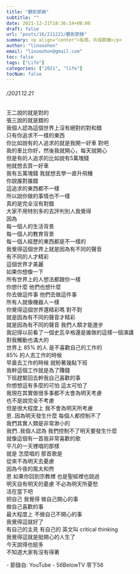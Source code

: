 ```yaml
---
title: "觀影節錄"
subtitle: ""
date: 2021-12-21T18:36:14+08:00
draft: false
url: "posts/16/211221/觀影節錄"
summary: <p align="center">有感，片段節錄</p>
author: "linooohon"
email: "linooohon@gmail.com"
toc: false
tags: ["Life"]
categories: ["2021", "life"]
tocNum: false
---
```


###### /2021.12.21

王二說的就是對的<br/>
張三說的就是錯的<br/>
我個人認為這個世界上沒有絕對的對和錯<br/>
只有你追求不一樣的東西<br/>
你比如說有的人追求的就是我開一好車 對吧<br/>
我的車比你好，然後我就開心，每天就開心<br/>
但是有的人追求的比如說有5萬塊錢<br/>
他就想去買一好車<br/>
我有五萬塊錢 我就想去學一直升飛機<br/>
你說誰對誰錯<br/>
這追求的東西都不一樣<br/>
所以說你做的事情也不一樣<br/>
真的是完全沒有對錯<br/>
大家不用特別多的去評判別人我覺得<br/>
因為<br/>
每一個人的生活背景<br/>
每一個人的教育背景<br/>
每一個人經歷的東西都是不一樣的<br/>
我覺得這個世界上就是因為有不同的聲音<br/>
有不同的人才精彩<br/>
這個世界才美麗<br/>
如果你想像一下<br/>
所有世界上的人想法都跟你一樣<br/>
你想什麼 他們也想什麼<br/>
你去做這件事 他們去做這件事<br/>
所有人就像機器人一樣<br/>
你覺得這個世界還精彩嗎 對不對<br/>
就是因為有不同的聲音才精彩<br/>
就是因為有不同的聲音 我們人類才能進步<br/>
我記得以前看了一個史瓦辛格還是誰做的這樣一個演講<br/>
對我觸動也滿大的<br/>
世界上 85% 的人 是不喜歡自己的工作的<br/>
85% 的人去工作的時候<br/>
早晨去工作的時候 就盼著幾點下班<br/>
我幹這個工作就是為了賺錢<br/>
下班趕緊回去幹我自己喜歡的事<br/>
你想想這有多麼的可怕 這太可怕了<br/>
我現在其實做很多事都不太會為明天考慮<br/>
也不是說完全不考慮<br/>
但是很大程度上 我不會為明天所考慮<br/>
恩..因為明天發生什麼 每個人都控制不了<br/>
我們其實人類是非常渺小的<br/>
我們..我個人認為 我們控制不了明天要發生什麼<br/>
就像這個有一首我非常喜歡的歌<br/>
平凡的一天裡唱的那樣<br/>
就是 怎麼唱的 那首歌是<br/>
從來不為明天去憂慮<br/>
因為今夜的風太和煦<br/>
恩 如果你回到宗教裡 也是聖經裡也說過<br/>
明天自有明天的憂慮 不必為明天所憂愁<br/>
活在當下吧<br/>
把自己 我覺得 做自己開心的事<br/>
做自己喜歡的事<br/>
最大程度上 不做自己不開心的事<br/>
我覺得這就好了<br/>
有自己的主見 有自己的 英文叫 critical thinking<br/>
我覺得這就是挺開心的人生了<br/>
今天說得也挺多<br/>
不知道大家有沒有得著<br/>

<p>
- 節錄自: YouTube - 56BelowTV 零下56
</p>